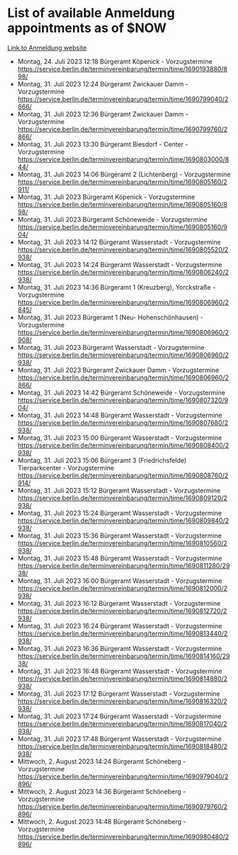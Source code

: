 # List of available Anmeldung appointments as of $NOW
[Link to Anmeldung website](https://service.berlin.de/terminvereinbarung/termin/tag.php?termin=1&anliegen[]=120686&dienstleisterlist=122210,122217,327316,122219,327312,122227,327314,122231,327346,122243,327348,122254,122252,329742,122260,329745,122262,329748,122271,327278,122273,327274,122277,327276,330436,122280,327294,122282,327290,122284,327292,122291,327270,122285,327266,122286,327264,122296,327268,150230,329760,122297,327286,122294,327284,122312,329763,122314,329775,122304,327330,122311,327334,122309,327332,317869,122281,327352,122279,329772,122283,122276,327324,122274,327326,122267,329766,122246,327318,122251,327320,122257,327322,122208,327298,122226,327300&herkunft=http%3A%2F%2Fservice.berlin.de%2Fdienstleistung%2F120686%2F)
- Montag, 24. Juli 2023 12:18 Bürgeramt Köpenick - Vorzugstermine https://service.berlin.de/terminvereinbarung/termin/time/1690193880/898/
- Montag, 31. Juli 2023 12:24 Bürgeramt Zwickauer Damm - Vorzugstermine https://service.berlin.de/terminvereinbarung/termin/time/1690799040/2866/
- Montag, 31. Juli 2023 12:36 Bürgeramt Zwickauer Damm - Vorzugstermine https://service.berlin.de/terminvereinbarung/termin/time/1690799760/2866/
- Montag, 31. Juli 2023 13:30 Bürgeramt Biesdorf - Center - Vorzugstermine https://service.berlin.de/terminvereinbarung/termin/time/1690803000/844/
- Montag, 31. Juli 2023 14:06 Bürgeramt 2 (Lichtenberg) - Vorzugstermine https://service.berlin.de/terminvereinbarung/termin/time/1690805160/2911/
- Montag, 31. Juli 2023  Bürgeramt Köpenick - Vorzugstermine https://service.berlin.de/terminvereinbarung/termin/time/1690805160/898/
- Montag, 31. Juli 2023  Bürgeramt Schöneweide - Vorzugstermine https://service.berlin.de/terminvereinbarung/termin/time/1690805160/904/
- Montag, 31. Juli 2023 14:12 Bürgeramt Wasserstadt - Vorzugstermine https://service.berlin.de/terminvereinbarung/termin/time/1690805520/2938/
- Montag, 31. Juli 2023 14:24 Bürgeramt Wasserstadt - Vorzugstermine https://service.berlin.de/terminvereinbarung/termin/time/1690806240/2938/
- Montag, 31. Juli 2023 14:36 Bürgeramt 1 (Kreuzberg), Yorckstraße - Vorzugstermine https://service.berlin.de/terminvereinbarung/termin/time/1690806960/2845/
- Montag, 31. Juli 2023  Bürgeramt 1 (Neu- Hohenschönhausen) - Vorzugstermine https://service.berlin.de/terminvereinbarung/termin/time/1690806960/2908/
- Montag, 31. Juli 2023  Bürgeramt Wasserstadt - Vorzugstermine https://service.berlin.de/terminvereinbarung/termin/time/1690806960/2938/
- Montag, 31. Juli 2023  Bürgeramt Zwickauer Damm - Vorzugstermine https://service.berlin.de/terminvereinbarung/termin/time/1690806960/2866/
- Montag, 31. Juli 2023 14:42 Bürgeramt Schöneweide - Vorzugstermine https://service.berlin.de/terminvereinbarung/termin/time/1690807320/904/
- Montag, 31. Juli 2023 14:48 Bürgeramt Wasserstadt - Vorzugstermine https://service.berlin.de/terminvereinbarung/termin/time/1690807680/2938/
- Montag, 31. Juli 2023 15:00 Bürgeramt Wasserstadt - Vorzugstermine https://service.berlin.de/terminvereinbarung/termin/time/1690808400/2938/
- Montag, 31. Juli 2023 15:06 Bürgeramt 3 (Friedrichsfelde) Tierparkcenter - Vorzugstermine https://service.berlin.de/terminvereinbarung/termin/time/1690808760/2914/
- Montag, 31. Juli 2023 15:12 Bürgeramt Wasserstadt - Vorzugstermine https://service.berlin.de/terminvereinbarung/termin/time/1690809120/2938/
- Montag, 31. Juli 2023 15:24 Bürgeramt Wasserstadt - Vorzugstermine https://service.berlin.de/terminvereinbarung/termin/time/1690809840/2938/
- Montag, 31. Juli 2023 15:36 Bürgeramt Wasserstadt - Vorzugstermine https://service.berlin.de/terminvereinbarung/termin/time/1690810560/2938/
- Montag, 31. Juli 2023 15:48 Bürgeramt Wasserstadt - Vorzugstermine https://service.berlin.de/terminvereinbarung/termin/time/1690811280/2938/
- Montag, 31. Juli 2023 16:00 Bürgeramt Wasserstadt - Vorzugstermine https://service.berlin.de/terminvereinbarung/termin/time/1690812000/2938/
- Montag, 31. Juli 2023 16:12 Bürgeramt Wasserstadt - Vorzugstermine https://service.berlin.de/terminvereinbarung/termin/time/1690812720/2938/
- Montag, 31. Juli 2023 16:24 Bürgeramt Wasserstadt - Vorzugstermine https://service.berlin.de/terminvereinbarung/termin/time/1690813440/2938/
- Montag, 31. Juli 2023 16:36 Bürgeramt Wasserstadt - Vorzugstermine https://service.berlin.de/terminvereinbarung/termin/time/1690814160/2938/
- Montag, 31. Juli 2023 16:48 Bürgeramt Wasserstadt - Vorzugstermine https://service.berlin.de/terminvereinbarung/termin/time/1690814880/2938/
- Montag, 31. Juli 2023 17:12 Bürgeramt Wasserstadt - Vorzugstermine https://service.berlin.de/terminvereinbarung/termin/time/1690816320/2938/
- Montag, 31. Juli 2023 17:24 Bürgeramt Wasserstadt - Vorzugstermine https://service.berlin.de/terminvereinbarung/termin/time/1690817040/2938/
- Montag, 31. Juli 2023 17:48 Bürgeramt Wasserstadt - Vorzugstermine https://service.berlin.de/terminvereinbarung/termin/time/1690818480/2938/
- Mittwoch, 2. August 2023 14:24 Bürgeramt Schöneberg - Vorzugstermine https://service.berlin.de/terminvereinbarung/termin/time/1690979040/2896/
- Mittwoch, 2. August 2023 14:36 Bürgeramt Schöneberg - Vorzugstermine https://service.berlin.de/terminvereinbarung/termin/time/1690979760/2896/
- Mittwoch, 2. August 2023 14:48 Bürgeramt Schöneberg - Vorzugstermine https://service.berlin.de/terminvereinbarung/termin/time/1690980480/2896/

